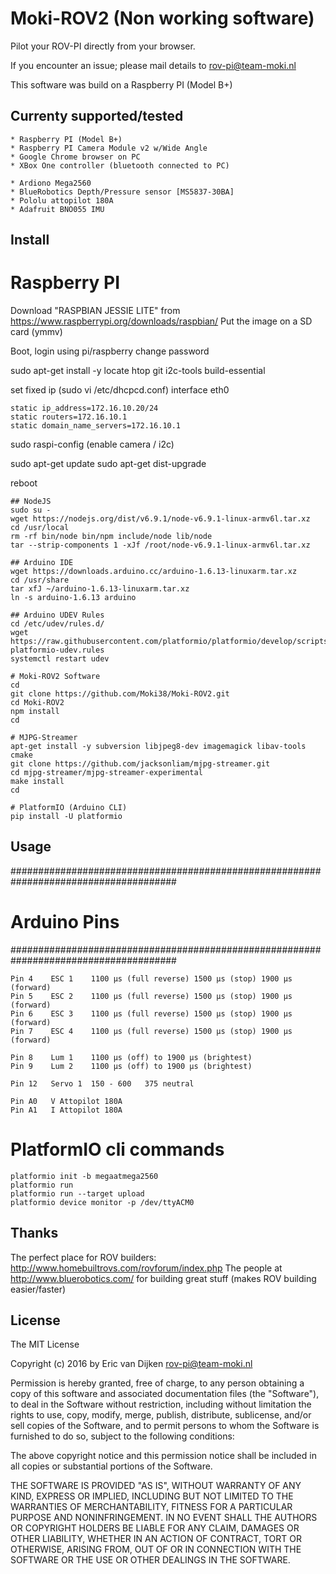 # Moki-ROV2 (Non working software)

Pilot your ROV-PI directly from your browser.

If you encounter an issue; please mail details to <rov-pi@team-moki.nl>

This software was build on a Raspberry PI (Model B+)

## Currenty supported/tested 

```
* Raspberry PI (Model B+)
* Raspberry PI Camera Module v2 w/Wide Angle
* Google Chrome browser on PC
* XBox One controller (bluetooth connected to PC)

* Ardiono Mega2560
* BlueRobotics Depth/Pressure sensor [MS5837-30BA]
* Pololu attopilot 180A
* Adafruit BNO055 IMU
```
## Install

# Raspberry PI
Download "RASPBIAN JESSIE LITE" from https://www.raspberrypi.org/downloads/raspbian/
Put the image on a SD card (ymmv)

Boot, login using pi/raspberry
change password

sudo apt-get install -y locate htop git i2c-tools build-essential

set fixed ip (sudo vi /etc/dhcpcd.conf)
interface eth0
```
static ip_address=172.16.10.20/24
static routers=172.16.10.1
static domain_name_servers=172.16.10.1
```

sudo raspi-config (enable camera / i2c)

sudo apt-get update
sudo apt-get dist-upgrade

reboot 

```
## NodeJS
sudo su -
wget https://nodejs.org/dist/v6.9.1/node-v6.9.1-linux-armv6l.tar.xz
cd /usr/local
rm -rf bin/node bin/npm include/node lib/node
tar --strip-components 1 -xJf /root/node-v6.9.1-linux-armv6l.tar.xz

## Arduino IDE
wget https://downloads.arduino.cc/arduino-1.6.13-linuxarm.tar.xz
cd /usr/share
tar xfJ ~/arduino-1.6.13-linuxarm.tar.xz
ln -s arduino-1.6.13 arduino

## Arduino UDEV Rules
cd /etc/udev/rules.d/
wget https://raw.githubusercontent.com/platformio/platformio/develop/scripts/99-platformio-udev.rules
systemctl restart udev

# Moki-ROV2 Software
cd
git clone https://github.com/Moki38/Moki-ROV2.git
cd Moki-ROV2
npm install 
cd 

# MJPG-Streamer
apt-get install -y subversion libjpeg8-dev imagemagick libav-tools cmake
git clone https://github.com/jacksonliam/mjpg-streamer.git
cd mjpg-streamer/mjpg-streamer-experimental
make install
cd 

# PlatformIO (Arduino CLI)
pip install -U platformio
```

## Usage

######################################################################################
#                   Arduino Pins
######################################################################################
```
Pin 4    ESC 1    1100 μs (full reverse) 1500 μs (stop) 1900 μs (forward)    
Pin 5    ESC 2    1100 μs (full reverse) 1500 μs (stop) 1900 μs (forward)
Pin 6    ESC 3    1100 μs (full reverse) 1500 μs (stop) 1900 μs (forward)
Pin 7    ESC 4    1100 μs (full reverse) 1500 μs (stop) 1900 μs (forward)

Pin 8    Lum 1    1100 μs (off) to 1900 μs (brightest)
Pin 9    Lum 2    1100 μs (off) to 1900 μs (brightest)

Pin 12   Servo 1  150 - 600   375 neutral

Pin A0   V Attopilot 180A
Pin A1   I Attopilot 180A
```

# PlatformIO cli commands
```
platformio init -b megaatmega2560
platformio run
platformio run --target upload
platformio device monitor -p /dev/ttyACM0
```

## Thanks

The perfect place for ROV builders: http://www.homebuiltrovs.com/rovforum/index.php
The people at http://www.bluerobotics.com/ for building great stuff (makes ROV building easier/faster)

## License

The MIT License

Copyright (c) 2016 by Eric van Dijken <rov-pi@team-moki.nl>

Permission is hereby granted, free of charge, to any person obtaining a copy
of this software and associated documentation files (the "Software"), to deal
in the Software without restriction, including without limitation the rights
to use, copy, modify, merge, publish, distribute, sublicense, and/or sell
copies of the Software, and to permit persons to whom the Software is
furnished to do so, subject to the following conditions:

The above copyright notice and this permission notice shall be included in
all copies or substantial portions of the Software.

THE SOFTWARE IS PROVIDED "AS IS", WITHOUT WARRANTY OF ANY KIND, EXPRESS OR
IMPLIED, INCLUDING BUT NOT LIMITED TO THE WARRANTIES OF MERCHANTABILITY,
FITNESS FOR A PARTICULAR PURPOSE AND NONINFRINGEMENT. IN NO EVENT SHALL THE
AUTHORS OR COPYRIGHT HOLDERS BE LIABLE FOR ANY CLAIM, DAMAGES OR OTHER
LIABILITY, WHETHER IN AN ACTION OF CONTRACT, TORT OR OTHERWISE, ARISING FROM,
OUT OF OR IN CONNECTION WITH THE SOFTWARE OR THE USE OR OTHER DEALINGS IN
THE SOFTWARE.
